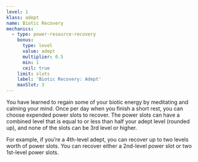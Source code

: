 ```yaml
---
level: 1
klass: adept
name: Biotic Recovery
mechanics:
  - type: power-resource-recovery
    bonus:
      type: level
      value: adept
      multiplier: 0.5
      min: 1
      ceil: true
    limit: slots
    label: 'Biotic Recovery: Adept'
    maxSlot: 3
---
```

You have learned to regain some of your biotic energy by meditating and calming your mind. Once per day when you finish
a short rest, you can choose expended power slots to recover. The power slots can have a combined level that is equal
to or less than half your adept level (rounded up), and none of the slots can be 3rd level or higher.

For example, if you’re a 4th-level adept, you can recover up to two levels worth of power slots. You can recover either
a 2nd-level power slot or two 1st-level power slots.
